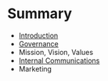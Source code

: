 # Summary

* [Introduction](README.md)
* [Governance](governance.md)
* Mission, Vision, Values
* [Internal Communications](communications.md)
* Marketing

